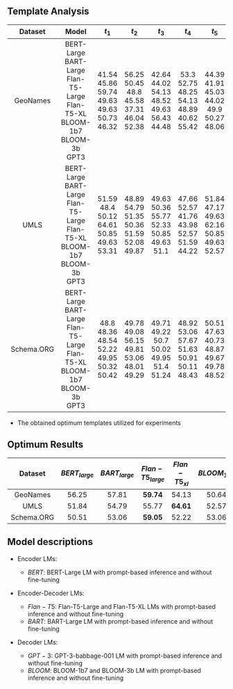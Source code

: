 
## Template Analysis 

|  Dataset   |                                          Model                                           |                                  $t_1$                                   |                                   $t_2$                                    |                                 $t_3$                                  |                                    $t_4$                                     |                                 $t_5$                                  |                                  $t_6$                                  |                                   $t_7$                                   |                                  $t_8$                                  |
|:----------:|:----------------------------------------------------------------------------------------:|:------------------------------------------------------------------------:|:--------------------------------------------------------------------------:|:----------------------------------------------------------------------:|:----------------------------------------------------------------------------:|:----------------------------------------------------------------------:|:-----------------------------------------------------------------------:|:-------------------------------------------------------------------------:|:-----------------------------------------------------------------------:|
|  GeoNames  | BERT-Large<br>BART-Large<br>Flan-T5-Large<br>Flan-T5-XL<br>BLOOM-1b7<br>BLOOM-3b<br>GPT3 | 41.54 <br>  45.86<br>  59.74<br>  49.63<br>  49.63<br>  50.73<br>  46.32 |56.25<br>  50.45<br>  48.8<br>  45.58<br>  37.31<br>  46.04<br>  52.38 |42.64<br>  44.02<br>  54.13<br>  48.52<br>  49.63<br>  56.43<br>  44.48 |53.3<br>  52.75<br>  48.25<br>  54.13<br>  48.89<br>  40.62<br>  55.42 |44.39<br>  41.91<br>  45.03<br>  44.02<br>  49.9<br>  50.27<br>  48.06 |52.11<br>  51.37<br>  51.74<br>  48.16<br>  47.79<br>  49.54<br>  54.04 |  45.03<br>  36.94<br>  47.33<br>  50.55<br>  50.64<br>  56.15<br>  46.32  | 55.05<br>  57.81<br>  43.38<br>  44.3<br>  49.08<br>  45.12<br>  53.67  | 
|    UMLS    | BERT-Large<br>BART-Large<br>Flan-T5-Large<br>Flan-T5-XL<br>BLOOM-1b7<br>BLOOM-3b<br>GPT3 | 51.59 <br>  48.4<br>  50.12<br>  64.61<br>  50.85<br>  49.63<br>  53.31  |48.89<br>  54.79<br>  51.35<br>  50.36<br>  51.59<br>  52.08<br>  49.87 |49.63<br>  50.36<br>  55.77<br>  52.33<br>  50.85<br>  49.63<br>  51.1 |47.66<br>  52.57<br>  41.76<br>  43.98<br>  52.57<br>  51.59<br>  44.22 |51.84<br>  47.17<br>  49.63<br>  62.16<br>  50.85<br>  49.63<br>  52.57 |50.85<br>  54.05<br>  51.1<br>  45.94<br>  51.84<br>  51.84<br>  47.66 |  50.61<br>  45.94<br>  50.36<br>  52.82<br>  49.87<br>  49.38<br>  46.19  | 50.36<br>  53.07<br>  51.84<br>  41.27<br>  50.61<br>  52.57<br>  47.66 |
| Schema.ORG | BERT-Large<br>BART-Large<br>Flan-T5-Large<br>Flan-T5-XL<br>BLOOM-1b7<br>BLOOM-3b<br>GPT3 | 48.8 <br>  48.36<br>  48.54<br>  52.22<br>  49.95<br>  50.32<br>  50.42  |49.78<br>  49.08<br>  56.15<br>  49.81<br>  53.06<br>  48.01<br>  49.29 |49.71<br>  49.22<br>  50.7<br>  50.02<br>  49.95<br>  51.4<br>  51.24 |48.92<br>  53.06<br>  57.67<br>  51.63<br>  50.91<br>  50.11<br>  48.43 |50.51<br>  47.63<br>  40.73<br>  48.87<br>  49.67<br>  49.78<br>  48.52 |49.39<br>  50.25<br>  59.05<br>  50.11<br>  53.04<br>  51.24<br>  49.6 | 49.83<br>  47.05<br>  43.42<br>  49.83<br>  50.44<br>  52.27<br>  49.01   | 49.6<br>  52.03<br>  51.89<br>  50.88<br>  50.98<br>  49.01<br>  49.76  |

* The obtained optimum templates utilized for experiments

## Optimum Results

|  Dataset   | $BERT_{large}$ | $BART_{large}$  | $Flan-T5_{large}$ | $Flan-T5_{xl}$ |  $BLOOM_{1b7}$ | $BLOOM_{3b7}$ | $GPT3$|
|:----------:|:--------------:|:---------------:|:-----------------:|:--------------:|:--------------:|:----------------:|:-------------:|
|  GeoNames  |   56.25  | 57.81  | **59.74**  | 54.13  | 50.64  | 56.43  | 55.42 |
|    UMLS    |   51.84  | 54.79  | 55.77   | **64.61**|   52.57  |  52.57  | 52.57 |
| Schema.ORG |   50.51  | 53.06 | **59.05**   | 52.22 |   53.06  |  52.27  | 51.24 |

## Model descriptions

- Encoder LMs:
  * $BERT$: BERT-Large LM with prompt-based inference and without fine-tuning

- Encoder-Decoder LMs:
  * $Flan-T5$: Flan-T5-Large and Flan-T5-XL LMs with prompt-based inference and without fine-tuning
  * $BART$: BART-Large LM with prompt-based inference and without fine-tuning

- Decoder LMs: 
  * $GPT-3$: GPT-3-babbage-001 LM with prompt-based inference and without fine-tuning
  * $BLOOM$: BLOOM-1b7 and BLOOM-3b LM with prompt-based inference and without fine-tuning